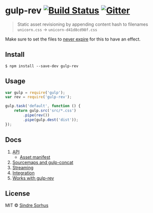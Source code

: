 # gulp-rev [![Build Status](https://travis-ci.org/sindresorhus/gulp-rev.svg?branch=master)](https://travis-ci.org/sindresorhus/gulp-rev) [![Gitter](https://badges.gitter.im/join_chat.svg)](https://gitter.im/sindresorhus/gulp-rev)

> Static asset revisioning by appending content hash to filenames
> `unicorn.css` → `unicorn-d41d8cd98f.css`

Make sure to set the files to [never expire](http://developer.yahoo.com/performance/rules.html#expires) for this to have an effect.


## Install

```
$ npm install --save-dev gulp-rev
```


## Usage

```js
var gulp = require('gulp');
var rev = require('gulp-rev');

gulp.task('default', function () {
	return gulp.src('src/*.css')
		.pipe(rev())
		.pipe(gulp.dest('dist'));
});
```

## Docs

1.  [API](docs/api/rev/rev.md)
	-   [Asset manifest](docs/api/rev/asset_manifest.md)
2.	[Sourcemaps and gulp-concat](docs/api/sourcemaps_and_gulp_concat.md)
3.  [Streaming](docs/api/streaming.md)
4.	[Integration](docs/api/integration.md)
5.	[Works with gulp-rev](docs/api/works_with_gulp_rev.md)

## License

MIT © [Sindre Sorhus](http://sindresorhus.com)
